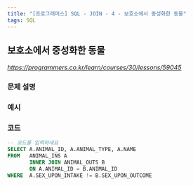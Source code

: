 ```yaml
---
title: "[프로그래머스] SQL - JOIN - 4 - 보호소에서 중성화한 동물"
tags: SQL
---
```


## 보호소에서 중성화한 동물

*<https://programmers.co.kr/learn/courses/30/lessons/59045>*

### 문제 설명

### 예시

### 코드

``` sql
-- 코드를 입력하세요
SELECT A.ANIMAL_ID, A.ANIMAL_TYPE, A.NAME
FROM   ANIMAL_INS A
       INNER JOIN ANIMAL_OUTS B
       ON A.ANIMAL_ID = B.ANIMAL_ID
WHERE  A.SEX_UPON_INTAKE != B.SEX_UPON_OUTCOME
```
